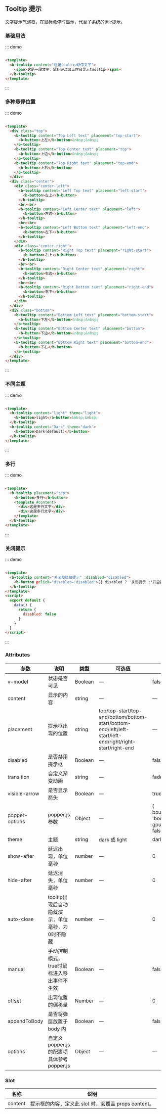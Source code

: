 ## Tooltip 提示

<div class="global-anchor">
  <b-anchor :scroll-offset="100">
    <b-anchor-link href="#ji-chu-yong-fa" title="基础用法"></b-anchor-link>
    <b-anchor-link href="#duo-chong-xuan-ting-wei-zhi" title="多种悬停位置"></b-anchor-link>
    <b-anchor-link href="#bu-tong-zhu-ti" title="不同主题"></b-anchor-link>
    <b-anchor-link href="#duo-xing" title="多行"></b-anchor-link>
    <b-anchor-link href="#guan-bi-ti-shi" title="关闭提示"></b-anchor-link>
    <b-anchor-link href="#props" title="Props"></b-anchor-link>
    <b-anchor-link href="#slot" title="Slot"></b-anchor-link>
  </b-anchor>
</div>

文字提示气泡框，在鼠标悬停时显示，代替了系统的title提示。

### 基础用法

::: demo

```html

<template>
  <b-tooltip content="这是tooltip悬停文字">
    <span>这是一段文字，鼠标经过其上时会显示tooltip</span>
  </b-tooltip>
</template>
```

:::

### 多种悬停位置

::: demo

```html

<template>
  <div class="top">
    <b-tooltip content="Top Left text" placement="top-start">
      <b-button>上左</b-button>&nbsp;&nbsp;
    </b-tooltip>
    <b-tooltip content="Top Center text" placement="top">
      <b-button>上边</b-button>&nbsp;&nbsp;
    </b-tooltip>
    <b-tooltip content="Top Right text" placement="top-end">
      <b-button>上右</b-button>
    </b-tooltip>
  </div>
  <div class="center">
    <div class="center-left">
      <b-tooltip content="Left Top text" placement="left-start">
        <b-button>左上</b-button>
      </b-tooltip>
      <br><br>
      <b-tooltip content="Left Center text" placement="left">
        <b-button>左边</b-button>
      </b-tooltip>
      <br><br>
      <b-tooltip content="Left Bottom text" placement="left-end">
        <b-button>左下</b-button>
      </b-tooltip>
    </div>
    <div class="center-right">
      <b-tooltip content="Right Top text" placement="right-start">
        <b-button>右上</b-button>
      </b-tooltip>
      <br><br>
      <b-tooltip content="Right Center text" placement="right">
        <b-button>右边</b-button>
      </b-tooltip>
      <br><br>
      <b-tooltip content="Right Bottom text" placement="right-end">
        <b-button>右下</b-button>
      </b-tooltip>
    </div>
  </div>
  <div class="bottom">
    <b-tooltip content="Bottom Left text" placement="bottom-start">
      <b-button>下左</b-button>&nbsp;&nbsp;
    </b-tooltip>
    <b-tooltip content="Bottom Center text" placement="bottom">
      <b-button>下边</b-button>&nbsp;&nbsp;
    </b-tooltip>
    <b-tooltip content="Bottom Right text" placement="bottom-end">
      <b-button>下右</b-button>
    </b-tooltip>
  </div>
</template>
```

:::

### 不同主题

::: demo

```html

<template>
  <b-tooltip content="light" theme="light">
    <b-button>light</b-button>&nbsp;&nbsp;
  </b-tooltip>
  <b-tooltip content="Dark" theme="dark">
    <b-button>Dark(default)</b-button>
  </b-tooltip>
</template>
```

:::

### 多行

::: demo

```html

<template>
  <b-tooltip placement="top">
    <b-button>多行</b-button>
    <template #content>
      <div>这是多行文字</div>
      <div>这是多行文字</div>
    </template>
  </b-tooltip>
</template>
```

:::

### 关闭提示

::: demo

```html

<template>
  <b-tooltip content="关闭和隐藏提示" :disabled="disabled">
    <b-button @click="disabled=!disabled">{{ disabled ? '关闭提示':'开启提示'}}</b-button>
  </b-tooltip>
</template>
<script>
  export default {
    data() {
      return {
        disabled: false
      }
    }
  }
</script>
```

:::

### Attributes

| 参数      | 说明    | 类型      | 可选值       | 默认值   |
|---------- |-------- |---------- |-------------  |-------- |
| v-model     | 状态是否可见   | Boolean  |  —   |  false   |
| content     | 显示的内容   | string  |  —   |   —   |
| placement     | 提示框出现的位置   | string  |  top/top-start/top-end/bottom/bottom-start/bottom-end/left/left-start/left-end/right/right-start/right-end   |   —   |
| disabled     | 是否禁用提示框   | Boolean  |  —   |   false   |
| transition | 自定义渐变动画   |  string     |  —   |   fade-in-linear   |
| visible-arrow     | 是否显示箭头  |  Boolean  |  —   |   true   |
| popper-options  | popper.js 参数   |  Object  |   —    |   { boundariesElement: 'body', gpuAcceleration: false }   |
| theme     | 主题   |  string  |  dark 或 light   |   dark   |
| show-after     | 延迟出现，单位毫秒   | number  | — |   0    |
| hide-after     | 延迟消失，单位毫秒   | number  | — |   0    |
| auto-close     | tooltip出现后自动隐藏演示，单位毫秒，为0时不隐藏  | number  | — |   0    |
| manual    | 手动控制模式，true时鼠标进入移出事件不生效   | Boolean  |  —   |   false   |
| offset    | 出现位置的偏移量   |  Number |  — |    0     |
| appendToBody    | 是否将弹层放置于 body 内   | Boolean  |  —   |   false   |
| options    | 自定义 popper.js 的配置项具体参考popper.js   | Object  |  —   |   —    |

### Slot

| 名称      | 说明    |
|---------- |-------- |
| content     | 提示框的内容，定义此 slot 时，会覆盖 props content。   |
